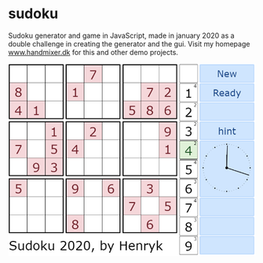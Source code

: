 # sudoku
Sudoku generator and game in JavaScript, made in january 2020 as a double challenge in creating the generator and the gui.
Visit my homepage www.handmixer.dk for this and other demo projects.


![Hello](/image/sudoku-2020-07-02-193546.png)
